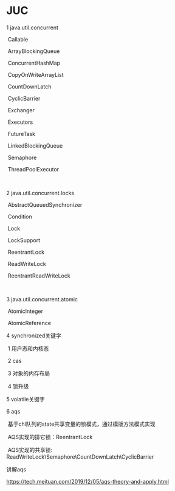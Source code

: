 # JUC

1 java.util.concurrent

​	Callable

​	ArrayBlockingQueue

​	ConcurrentHashMap

​	CopyOnWriteArrayList

​	CountDownLatch

​	CyclicBarrier

​	Exchanger

​	Executors

​	FutureTask

​	LinkedBlockingQueue

​	Semaphore

​	ThreadPoolExecutor

​	

2 java.util.concurrent.locks

​	AbstractQueuedSynchronizer

​	Condition

​	Lock

​	LockSupport

​	ReentrantLock

​	ReadWriteLock

​	ReentrantReadWriteLock

​	

3 java.util.concurrent.atomic

​	AtomicInteger

​	AtomicReference



4 synchronized关键字

​	1 用户态和内核态

​	2 cas

​	3 对象的内存布局

​	4 锁升级

5 volatile关键字

6 aqs

​	基于chl队列的state共享变量的锁模式，通过模版方法模式实现

​	AQS实现的排它锁：ReentrantLock

​	AQS实现的共享锁: ReadWriteLock\Semaphore\CountDownLatch\CyclicBarrier





讲解aqs

https://tech.meituan.com/2019/12/05/aqs-theory-and-apply.html

